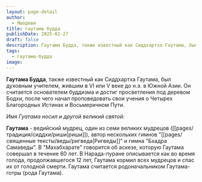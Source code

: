 ```yaml
---
layout: page-detail
author:
  - Яшодеви
title: гаутама будда
publishDate: 2025-02-27
draft: false
description: Гаутама Будда, также известный как Сиддхартха Гаутама, был духовным учителем, жившим в VI или V веке до н.э. в Южной Азии. Он считается основателем буддизма и достиг просветления под деревом Бодхи, после чего начал проповедовать свои учения о Четырех Благородных Истинах и Восьмеричном Пути.
tags:
  - гаутама-будда
image:
---
```

**Гаутама Будда**, также известный как Сиддхартха Гаутама, был духовным учителем, жившим в VI или V веке до н.э. в Южной Азии. Он считается основателем буддизма и достиг просветления под деревом Бодхи, после чего начал проповедовать свои учения о Четырех Благородных Истинах и Восьмеричном Пути.

*Имя Гуатама носил и другой великий святой:*

**Гаутама** - ведийский мудрец, один из семи великих мудрецов ([[pages/традиция/сиддхи/риши|риши]]), автор нескольких гимнов "[[pages/священные тексты/веды/ригведа|Ригведы]]" и гимна "Бхадра Самаведы". В "Махабхарате" говорится об аскезе, которую Гаутама совершал в течение 60 лет. В Нарада-пуране описывается как во время голода, продолжавшегося 12 лет, Гаутама кормил всех мудрецов и спас их от голодной смерти. Гаутама считается родоначальником Гаутама-готры (рода Гаутама).